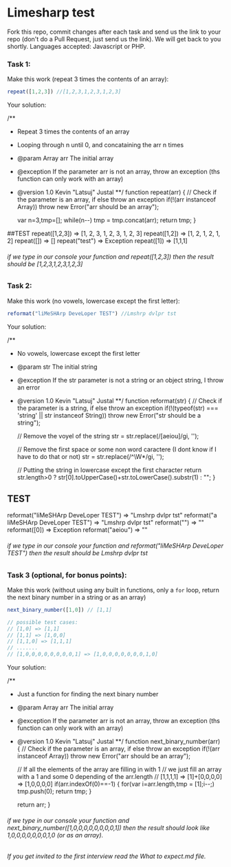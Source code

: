 # Limesharp test

Fork this repo, commit changes after each task and send us the link to your repo (don't do a Pull Request, just send us the link).
We will get back to you shortly. 
Languages accepted: Javascript or PHP. 

### Task 1: 
Make this work (repeat 3 times the contents of an array):
```javascript
repeat([1,2,3]) //[1,2,3,1,2,3,1,2,3]
```
Your solution:

/**
* Repeat 3 times the contents of an array
* Looping through n until 0, and concataining the arr n times
* @param Array arr The initial array
* @exception If the parameter arr is not an array, throw an exception (ths function can only work with an array)
* @version 1.0 Kevin "Latsuj" Justal
**/
function repeat(arr) {
	// Check if the parameter is an array, if else throw an exception
	if(!(arr instanceof Array)) throw new Error("arr should be an array");
	
	var n=3,tmp=[];
	while(n--) tmp = tmp.concat(arr);
	return tmp;
}

##TEST
repeat([1,2,3]) => [1, 2, 3, 1, 2, 3, 1, 2, 3]
repeat([1,2]) => [1, 2, 1, 2, 1, 2]
repeat([]) => []
repeat("test") => Exception
repeat([1]) => [1,1,1]

###### if we type in our console your function and repeat([1,2,3]) then the result should be [1,2,3,1,2,3,1,2,3] 

### Task 2:
Make this work (no vowels, lowercase except the first letter):
```javascript
reformat("liMeSHArp DeveLoper TEST") //Lmshrp dvlpr tst
```
Your solution:

/**
* No vowels, lowercase except the first letter
* @param str The initial string
* @exception If the str parameter is not a string or an object string, I throw an error
* @version 1.0 Kevin "Latsuj" Justal
**/
function reformat(str) {
	// Check if the parameter is a string, if else throw an exception
	if(!(typeof(str) === 'string' || str instanceof String)) throw new Error("str should be a string");
	
	// Remove the voyel of the string
	str = str.replace(/[aeiou]/gi, '');
	
	// Remove the first space or some non word caractere (I dont know if I have to do that or not)
	str = str.replace(/^\W*/gi, '');
	
	// Putting the string in lowercase except the first character
	return str.length>0 ? str[0].toUpperCase()+str.toLowerCase().substr(1) : "";
}

## TEST
reformat("liMeSHArp DeveLoper TEST") => "Lmshrp dvlpr tst"
reformat("a liMeSHArp DeveLoper TEST") => "Lmshrp dvlpr tst"
reformat("") => ""
reformat([0]) => Exception
reformat("aeiou") => ""

###### if we type in our console your function and reformat("liMeSHArp DeveLoper TEST") then the result should be Lmshrp dvlpr tst


### Task 3 (optional, for bonus points):
Make this work (without using any built in functions, only a `for` loop, return the next binary number in a string or as an array)
```javascript
next_binary_number([1,0]) // [1,1]

// possible test cases:
// [1,0] => [1,1]
// [1,1] => [1,0,0]
// [1,1,0] => [1,1,1]
// .......
// [1,0,0,0,0,0,0,0,0,1] => [1,0,0,0,0,0,0,0,1,0]
```
Your solution:

/**
* Just a function for finding the next binary number
* @param Array arr The initial array
* @exception If the parameter arr is not an array, throw an exception (ths function can only work with an array)
* @version 1.0 Kevin "Latsuj" Justal
**/
function next_binary_number(arr) {
	// Check if the parameter is an array, if else throw an exception
	if(!(arr instanceof Array)) throw new Error("arr should be an array");
	
	// If all the elements of the array are filling in with 1
	// we just fill an array with a 1 and some 0 depending of the arr.length
	// [1,1,1,1] => [1]+[0,0,0,0] => [1,0,0,0,0]
	if(arr.indexOf(0)==-1) {
		for(var i=arr.length,tmp = [1];i--;) tmp.push(0);
		return tmp;
	}
	
	return arr;
}

###### if we type in our console your function and next_binary_number([1,0,0,0,0,0,0,0,0,1]) then the result should look like 1,0,0,0,0,0,0,0,1,0 (or as an array).

###### If you get invited to the first interview read the What to expect.md file.
